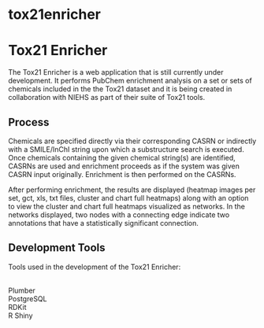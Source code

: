 # tox21enricher
<h1>Tox21 Enricher</h1>
The Tox21 Enricher is a web application that is still currently under development. It performs PubChem enrichment analysis on a set or sets of chemicals included in the the Tox21 dataset and it is being created in collaboration with NIEHS as part of their suite of Tox21 tools.

<h2>Process</h2>
Chemicals are specified directly via their corresponding CASRN or indirectly with a SMILE/InChI string upon which a substructure search is executed. Once chemicals containing the given chemical string(s) are identified, CASRNs are used and enrichment proceeds as if the system was given CASRN input originally. Enrichment is then performed on the CASRNs.

After performing enrichment, the results are displayed (heatmap images per set, gct, xls, txt files, cluster and chart full heatmaps) along with an option to view the cluster and chart full heatmaps visualized as networks. In the networks displayed, two nodes with a connecting edge indicate two annotations that have a statistically significant connection.

<h2>Development Tools</h2>
Tools used in the development of the Tox21 Enricher:

<br/>Plumber
<br/>PostgreSQL
<br/>RDKit
<br/>R Shiny

